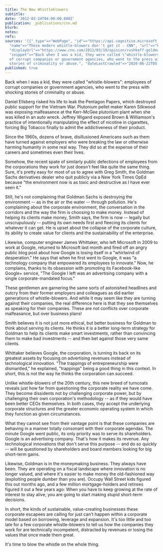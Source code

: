 ```yaml
---
title: The New Whistleblowers
subtitle: 
date: '2012-03-24T04:00:00.000Z'
publication: _publications/cnn.md
blurb: 
notes: 
refs: 
sources: '[{"_type"=>"WebPage", "id"=>"https://api.cognitive.microsoft.com/api/v7/#WebPages.0",
  "name"=>"These modern whistle-blowers don''t get it - CNN", "url"=>"https://www.cnn.com/2012/03/19/opinion/rushkoff-goldman-google/index.html",
  "displayUrl"=>"https://www.cnn.com/2012/03/19/opinion/rushkoff-goldman-google",
  "snippet"=>"Back when I was a kid, they were called \"whistle-blowers\": employees
  of corrupt companies or government agencies, who went to the press with shocking
  stories of criminality or abuse.", "dateLastCrawled"=>"2020-06-22T05:13:00.0000000Z"}]'
published: true
---
```

Back when I was a kid, they were called "whistle-blowers": employees of corrupt companies or government agencies, who went to the press with shocking stories of criminality or abuse.

Daniel Ellsberg risked his life to leak the Pentagon Papers, which destroyed public support for the Vietnam War. Plutonium pellet maker Karen Silkwood was exposing malfeasance at the Kerr-McGee plutonium plant when she was killed in an auto wreck. Jeffrey Wigand exposed Brown & Williamson's practice of intentionally manipulating the effect of nicotine in cigarettes, forcing Big Tobacco finally to admit the addictiveness of their product.

Since the 1960s, dozens of brave, disillusioned Americans such as them have turned against employers who were breaking the law or otherwise harming humanity in some real way. They did so at the expense of their careers and sometimes even their lives.

Somehow, the recent spate of similarly public defections of employees from the corporations they work for just doesn't feel like quite the same thing. Sure, it's pretty easy for most of us to agree with Greg Smith, the Goldman Sachs derivatives dealer who quit publicly via a New York Times OpEd because "the environment now is as toxic and destructive as I have ever seen it."

Still, he's not complaining that Goldman Sachs is destroying the environment -- as in the air or the water -- through pollution. He's complaining about the corporate environment, the conversation in the corridors and the way the firm is choosing to make money. Instead of helping its clients make money, Smith says, the firm is now -- legally but unscrupulously -- putting its own needs first and fleecing its clients for whatever it can get. He is upset about the collapse of the corporate culture, its ability to create value for clients and the sustainability of the enterprise.

Likewise, computer engineer James Whittaker, who left Microsoft in 2009 to work at Google, returned to Microsoft last month and fired off an angry public blog post about how Google is losing itself in a "whirlwind of desperation." He says that when he first went to Google, it was "a technology company that empowered its employees to innovate." Now, he complains, thanks to its obsession with promoting its Facebook-like Google+ service, "The Google I left was an advertising company with a single corporate-mandated focus."

These gentlemen are garnering the same sorts of astonished headlines and outcry from their former employers and colleagues as did earlier generations of whistle-blowers. And while it may seem like they are turning against their companies, the real difference here is that they see themselves as speaking for their companies. These are not conflicts over corporate malfeasance, but over business plans!

Smith believes it is not just more ethical, but better business for Goldman to think about serving its clients. He thinks it is a better long-term strategy for Goldman to help its clients make smart investments, rather than convincing them to make bad investments -- and then bet against those very same clients.

Whittaker believes Google, the corporation, is turning its back on its greatest assets by focusing on advertising revenues instead of technological innovation. "The trappings of entrepreneurship were dismantled," he explained, "trappings" being a good thing in this context. In short, this is not the way he thinks the corporation can succeed.

Unlike whistle-blowers of the 20th century, this new breed of turncoats reveals just how far from questioning the corporate reality we have come. They become dissidents not by challenging corporate power, but by challenging their own corporation's methodology -- as if they would have been better CEOs themselves. In both cases, they accept the underlying corporate structures and the greater economic operating system in which they function as given circumstances.

What they cannot see from their vantage point is that these companies are behaving in a manner totally consonant with their corporate agendas. The minute Google went public, its only priority was to serve its shareholders. Google is an advertising company. That's how it makes its revenue. Any technological innovations that don't serve this purpose -- and do so quickly -- will be questioned by shareholders and board members looking for big short-term gains.

Likewise, Goldman is in the moneymaking business. They always have been. They are operating on a fiscal landscape where innovation is no longer valued, and where it's easier to make money the old-fashioned way (exploiting people dumber than you are). Occupy Wall Street kids figured this out months ago, and a few million mortgage-holders and retirees figured it out a few years ago: When you have to keep growing at the rate of interest to stay alive, you are going to start making stupid short-term decisions.

In short, the kinds of sustainable, value-creating businesses these corporate escapees are calling for just can't happen within a corporate model based on borrowing, leverage and expansion. It's too little and too late for a few corporate whistle-blowers to tell us how the companies they work for are technically incompetent, distracted by revenues or losing the values that once made them great.

It's time to blow the whistle on the whole thing.
